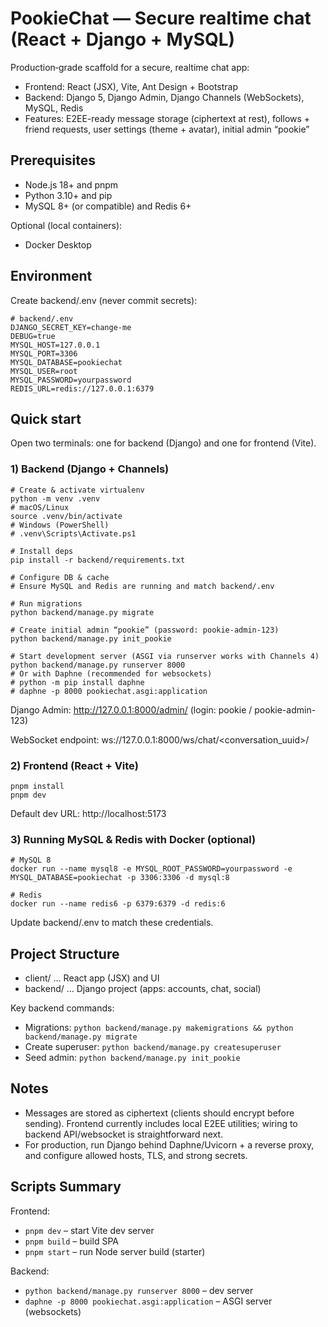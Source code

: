# PookieChat — Secure realtime chat (React + Django + MySQL)

Production‑grade scaffold for a secure, realtime chat app:

- Frontend: React (JSX), Vite, Ant Design + Bootstrap
- Backend: Django 5, Django Admin, Django Channels (WebSockets), MySQL, Redis
- Features: E2EE-ready message storage (ciphertext at rest), follows + friend requests, user settings (theme + avatar), initial admin “pookie”

## Prerequisites

- Node.js 18+ and pnpm
- Python 3.10+ and pip
- MySQL 8+ (or compatible) and Redis 6+

Optional (local containers):

- Docker Desktop

## Environment

Create backend/.env (never commit secrets):

```
# backend/.env
DJANGO_SECRET_KEY=change-me
DEBUG=true
MYSQL_HOST=127.0.0.1
MYSQL_PORT=3306
MYSQL_DATABASE=pookiechat
MYSQL_USER=root
MYSQL_PASSWORD=yourpassword
REDIS_URL=redis://127.0.0.1:6379
```

## Quick start

Open two terminals: one for backend (Django) and one for frontend (Vite).

### 1) Backend (Django + Channels)

```
# Create & activate virtualenv
python -m venv .venv
# macOS/Linux
source .venv/bin/activate
# Windows (PowerShell)
# .venv\Scripts\Activate.ps1

# Install deps
pip install -r backend/requirements.txt

# Configure DB & cache
# Ensure MySQL and Redis are running and match backend/.env

# Run migrations
python backend/manage.py migrate

# Create initial admin “pookie” (password: pookie-admin-123)
python backend/manage.py init_pookie

# Start development server (ASGI via runserver works with Channels 4)
python backend/manage.py runserver 8000
# Or with Daphne (recommended for websockets)
# python -m pip install daphne
# daphne -p 8000 pookiechat.asgi:application
```

Django Admin: http://127.0.0.1:8000/admin/ (login: pookie / pookie-admin-123)

WebSocket endpoint: ws://127.0.0.1:8000/ws/chat/<conversation_uuid>/

### 2) Frontend (React + Vite)

```
pnpm install
pnpm dev
```

Default dev URL: http://localhost:5173

### 3) Running MySQL & Redis with Docker (optional)

```
# MySQL 8
docker run --name mysql8 -e MYSQL_ROOT_PASSWORD=yourpassword -e MYSQL_DATABASE=pookiechat -p 3306:3306 -d mysql:8

# Redis
docker run --name redis6 -p 6379:6379 -d redis:6
```

Update backend/.env to match these credentials.

## Project Structure

- client/ … React app (JSX) and UI
- backend/ … Django project (apps: accounts, chat, social)

Key backend commands:

- Migrations: `python backend/manage.py makemigrations && python backend/manage.py migrate`
- Create superuser: `python backend/manage.py createsuperuser`
- Seed admin: `python backend/manage.py init_pookie`

## Notes

- Messages are stored as ciphertext (clients should encrypt before sending). Frontend currently includes local E2EE utilities; wiring to backend API/websocket is straightforward next.
- For production, run Django behind Daphne/Uvicorn + a reverse proxy, and configure allowed hosts, TLS, and strong secrets.

## Scripts Summary

Frontend:

- `pnpm dev` – start Vite dev server
- `pnpm build` – build SPA
- `pnpm start` – run Node server build (starter)

Backend:

- `python backend/manage.py runserver 8000` – dev server
- `daphne -p 8000 pookiechat.asgi:application` – ASGI server (websockets)

